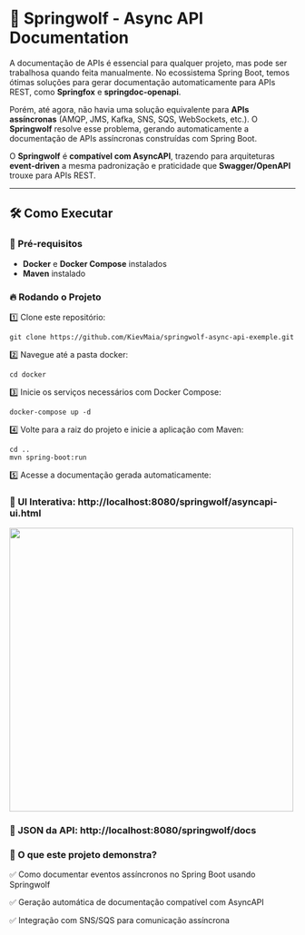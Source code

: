# 🚀 Springwolf - Async API Documentation

A documentação de APIs é essencial para qualquer projeto, mas pode ser trabalhosa quando feita manualmente. No ecossistema Spring Boot, temos ótimas soluções para gerar documentação automaticamente para APIs REST, como **Springfox** e **springdoc-openapi**.

Porém, até agora, não havia uma solução equivalente para **APIs assíncronas** (AMQP, JMS, Kafka, SNS, SQS, WebSockets, etc.). O **Springwolf** resolve esse problema, gerando automaticamente a documentação de APIs assíncronas construídas com Spring Boot.

O **Springwolf** é **compatível com AsyncAPI**, trazendo para arquiteturas **event-driven** a mesma padronização e praticidade que **Swagger/OpenAPI** trouxe para APIs REST.

---

## 🛠️ Como Executar

### 📌 Pré-requisitos
- **Docker** e **Docker Compose** instalados
- **Maven** instalado

### 🔥 Rodando o Projeto
1️⃣ Clone este repositório:
```
git clone https://github.com/KievMaia/springwolf-async-api-exemple.git
````
2️⃣ Navegue até a pasta docker:
```
cd docker
```
3️⃣ Inicie os serviços necessários com Docker Compose:
```
docker-compose up -d
```
4️⃣ Volte para a raiz do projeto e inicie a aplicação com Maven:
```
cd ..
mvn spring-boot:run
```
5️⃣ Acesse a documentação gerada automaticamente:

### 📜 UI Interativa: http://localhost:8080/springwolf/asyncapi-ui.html
<img src="https://github.com/user-attachments/assets/8ffb8ef5-fd04-46ff-8392-ceaff0809734" width="500">

### 📄 JSON da API: http://localhost:8080/springwolf/docs

### 🎯 O que este projeto demonstra?
✅ Como documentar eventos assíncronos no Spring Boot usando Springwolf

✅ Geração automática de documentação compatível com AsyncAPI

✅ Integração com SNS/SQS para comunicação assíncrona
